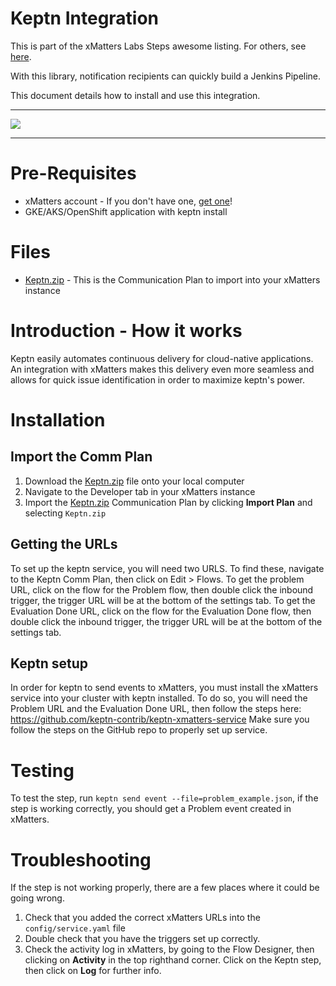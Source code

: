 # Keptn Integration
This is part of the xMatters Labs Steps awesome listing. For others, see [here](https://github.com/xmatters/xMatters-Labs-Flow-Steps).

With this library, notification recipients can quickly build a Jenkins Pipeline.

This document details how to install and use this integration. 

---------

<kbd>
<img src="https://github.com/xmatters/xMatters-Labs/raw/master/media/disclaimer.png">
</kbd>

---------
# Pre-Requisites
* xMatters account - If you don't have one, [get one](https://www.xmatters.com)!
* GKE/AKS/OpenShift application with keptn install

# Files
* [Keptn.zip](./Keptn.zip) - This is the Communication Plan to import into your xMatters instance

# Introduction - How it works
Keptn easily automates continuous delivery for cloud-native applications. An integration with xMatters makes this delivery even more seamless and allows for quick issue identification in order to  maximize keptn's power.

# Installation

## Import the Comm Plan

1. Download the [Keptn.zip](./Keptn.zip) file onto your local computer
2. Navigate to the Developer tab in your xMatters instance
3. Import the [Keptn.zip](./Keptn.zip) Communication Plan by clicking **Import Plan** and selecting `Keptn.zip`

## Getting the URLs
To set up the keptn service, you will need two URLS. To find these, navigate to the Keptn Comm Plan, then click on Edit > Flows. To get the problem URL, click on the flow for the Problem flow, then double click the inbound trigger, the trigger URL will be at the bottom of the settings tab. To get the Evaluation Done URL, click on the flow for the Evaluation Done flow, then double click the inbound trigger, the trigger URL will be at the bottom of the settings tab. 

## Keptn setup
In order for keptn to send events to xMatters, you must install the xMatters service into your cluster with keptn installed. To do so, you will need the Problem URL and the Evaluation Done URL, then follow the steps here: https://github.com/keptn-contrib/keptn-xmatters-service
Make sure you follow the steps on the GitHub repo to properly set up service. 

# Testing
To test the step, run `keptn send event --file=problem_example.json`, if the step is working correctly, you should get a Problem event created in xMatters.

# Troubleshooting
If the step is not working properly, there are a few places where it could be going wrong.
1. Check that you added the correct xMatters URLs into the `config/service.yaml` file
2. Double check that you have the triggers set up correctly.
3. Check the activity log in xMatters, by going to the Flow Designer, then clicking on **Activity** in the top righthand corner. Click on the Keptn step, then click on **Log** for further info.

